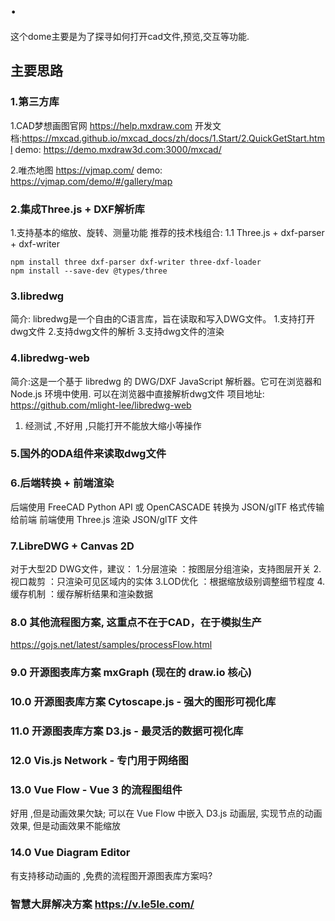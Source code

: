 # .

这个dome主要是为了探寻如何打开cad文件,预览,交互等功能.

## 主要思路

### 1.第三方库 
1.CAD梦想画图官网 https://help.mxdraw.com
  开发文档:https://mxcad.github.io/mxcad_docs/zh/docs/1.Start/2.QuickGetStart.html
  demo: https://demo.mxdraw3d.com:3000/mxcad/

2.唯杰地图 https://vjmap.com/
  demo: https://vjmap.com/demo/#/gallery/map


### 2.集成Three.js + DXF解析库
 1.支持基本的缩放、旋转、测量功能
  推荐的技术栈组合:
  1.1 Three.js + dxf-parser + dxf-writer

    npm install three dxf-parser dxf-writer three-dxf-loader
    npm install --save-dev @types/three


### 3.libredwg
 简介: libredwg是一个自由的C语言库，旨在读取和写入DWG文件。
 1.支持打开dwg文件
 2.支持dwg文件的解析
 3.支持dwg文件的渲染

### 4.libredwg-web
简介:这是一个基于 libredwg 的 DWG/DXF JavaScript 解析器。它可在浏览器和 Node.js 环境中使用.
可以在浏览器中直接解析dwg文件
项目地址: https://github.com/mlight-lee/libredwg-web
1. 经测试 ,不好用 ,只能打开不能放大缩小等操作

### 5.国外的ODA组件来读取dwg文件


### 6.后端转换 + 前端渲染
 后端使用 FreeCAD Python API 或 OpenCASCADE
 转换为 JSON/glTF 格式传输给前端
 前端使用 Three.js 渲染 JSON/glTF 文件


### 7.LibreDWG + Canvas 2D
对于大型2D DWG文件，建议：
1.分层渲染 ：按图层分组渲染，支持图层开关
2.视口裁剪 ：只渲染可见区域内的实体
3.LOD优化 ：根据缩放级别调整细节程度
4.缓存机制 ：缓存解析结果和渲染数据


### 8.0  其他流程图方案, 这重点不在于CAD，在于模拟生产
https://gojs.net/latest/samples/processFlow.html


### 9.0 开源图表库方案 mxGraph (现在的 draw.io 核心)



### 10.0  开源图表库方案 Cytoscape.js - 强大的图形可视化库


### 11.0  开源图表库方案 D3.js - 最灵活的数据可视化库


### 12.0  Vis.js Network - 专门用于网络图

 
### 13.0   Vue Flow - Vue 3 的流程图组件
好用 ,但是动画效果欠缺;  可以在 Vue Flow 中嵌入 D3.js 动画层, 实现节点的动画效果, 但是动画效果不能缩放

### 14.0  Vue Diagram Editor


有支持移动动画的 ,免费的流程图开源图表库方案吗?


### 智慧大屏解决方案 https://v.le5le.com/



